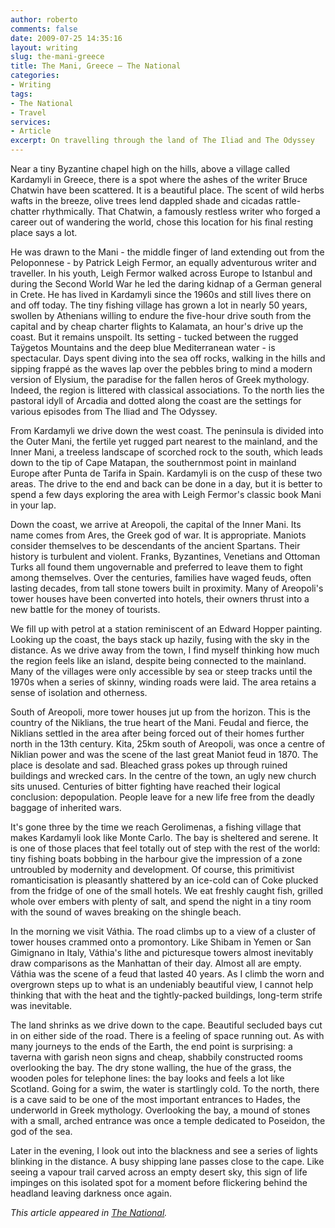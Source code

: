 ```yaml
---
author: roberto
comments: false
date: 2009-07-25 14:35:16
layout: writing
slug: the-mani-greece
title: The Mani, Greece – The National
categories:
- Writing
tags:
- The National
- Travel
services:
- Article
excerpt: On travelling through the land of The Iliad and The Odyssey
---
```


<span class="firstcharacter">N</span>ear a tiny Byzantine chapel high on the hills, above a village called Kardamyli in Greece, there is a spot where the ashes of the writer Bruce Chatwin have been scattered. It is a beautiful place. The scent of wild herbs wafts in the breeze, olive trees lend dappled shade and cicadas rattle-chatter rhythmically. That Chatwin, a famously restless writer who forged a career out of wandering the world, chose this location for his final resting place says a lot.

He was drawn to the Mani - the middle finger of land extending out from the Peloponnese - by Patrick Leigh Fermor, an equally adventurous writer and traveller. In his youth, Leigh Fermor walked across Europe to Istanbul and during the Second World War he led the daring kidnap of a German general in Crete. He has lived in Kardamyli since the 1960s and still lives there on and off today. The tiny fishing village has grown a lot in nearly 50 years, swollen by Athenians willing to endure the five-hour drive south from the capital and by cheap charter flights to Kalamata, an hour's drive up the coast. But it remains unspoilt. Its setting - tucked between the rugged Taÿgetos Mountains and the deep blue Mediterranean water - is spectacular. Days spent diving into the sea off rocks, walking in the hills and sipping frappé as the waves lap over the pebbles bring to mind a modern version of Elysium, the paradise for the fallen heros of Greek mythology. Indeed, the region is littered with classical associations. To the north lies the pastoral idyll of Arcadia and dotted along the coast are the settings for various episodes from The Iliad and The Odyssey.

From Kardamyli we drive down the west coast. The peninsula is divided into the Outer Mani, the fertile yet rugged part nearest to the mainland, and the Inner Mani, a treeless landscape of scorched rock to the south, which leads down to the tip of Cape Matapan, the southernmost point in mainland Europe after Punta de Tarifa in Spain. Kardamyli is on the cusp of these two areas. The drive to the end and back can be done in a day, but it is better to spend a few days exploring the area with Leigh Fermor's classic book Mani in your lap.

Down the coast, we arrive at Areopoli, the capital of the Inner Mani. Its name comes from Ares, the Greek god of war. It is appropriate. Maniots consider themselves to be descendants of the ancient Spartans. Their history is turbulent and violent. Franks, Byzantines, Venetians and Ottoman Turks all found them ungovernable and preferred to leave them to fight among themselves. Over the centuries, families have waged feuds, often lasting decades, from tall stone towers built in proximity. Many of Areopoli's tower houses have been converted into hotels, their owners thrust into a new battle for the money of tourists.

We fill up with petrol at a station reminiscent of an Edward Hopper painting. Looking up the coast, the bays stack up hazily, fusing with the sky in the distance. As we drive away from the town, I find myself thinking how much the region feels like an island, despite being connected to the mainland. Many of the villages were only accessible by sea or steep tracks until the 1970s when a series of skinny, winding roads were laid. The area retains a sense of isolation and otherness.

South of Areopoli, more tower houses jut up from the horizon. This is the country of the Niklians, the true heart of the Mani. Feudal and fierce, the Niklians settled in the area after being forced out of their homes further north in the 13th century. Kita, 25km south of Areopoli, was once a centre of Niklian power and was the scene of the last great Maniot feud in 1870. The place is desolate and sad. Bleached grass pokes up through ruined buildings and wrecked cars. In the centre of the town, an ugly new church sits unused. Centuries of bitter fighting have reached their logical conclusion: depopulation. People leave for a new life free from the deadly baggage of inherited wars.

It's gone three by the time we reach Gerolimenas, a fishing village that makes Kardamyli look like Monte Carlo. The bay is sheltered and serene. It is one of those places that feel totally out of step with the rest of the world: tiny fishing boats bobbing in the harbour give the impression of a zone untroubled by modernity and development. Of course, this primitivist romanticisation is pleasantly shattered by an ice-cold can of Coke plucked from the fridge of one of the small hotels. We eat freshly caught fish, grilled whole over embers with plenty of salt, and spend the night in a tiny room with the sound of waves breaking on the shingle beach.

In the morning we visit Váthia. The road climbs up to a view of a cluster of tower houses crammed onto a promontory. Like Shibam in Yemen or San Gimignano in Italy, Váthia's lithe and picturesque towers almost inevitably draw comparisons as the Manhattan of their day. Almost all are empty. Váthia was the scene of a feud that lasted 40 years. As I climb the worn and overgrown steps up to what is an undeniably beautiful view, I cannot help thinking that with the heat and the tightly-packed buildings, long-term strife was inevitable.

The land shrinks as we drive down to the cape. Beautiful secluded bays cut in on either side of the road. There is a feeling of space running out. As with many journeys to the ends of the Earth, the end point is surprising: a taverna with garish neon signs and cheap, shabbily constructed rooms overlooking the bay. The dry stone walling, the hue of the grass, the wooden poles for telephone lines: the bay looks and feels a lot like Scotland. Going for a swim, the water is startlingly cold. To the north, there is a cave said to be one of the most important entrances to Hades, the underworld in Greek mythology. Overlooking the bay, a mound of stones with a small, arched entrance was once a temple dedicated to Poseidon, the god of the sea.

Later in the evening, I look out into the blackness and see a series of lights blinking in the distance. A busy shipping lane passes close to the cape. Like seeing a vapour trail carved across an empty desert sky, this sign of life impinges on this isolated spot for a moment before flickering behind the headland leaving darkness once again.

*This article appeared in [The National](http://www.thenational.ae/lifestyle/travel/the-land-of-warriors-on-the-peloponnese-coast#full).*
